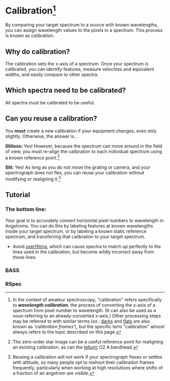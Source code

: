 # Calibration[^1]

By comparing your target spectrum to a source with known wavelengths, you can assign wavelength values to the pixels in a spectrum. This process is known as calibration.

## Why do calibration?

The calibration sets the x-axis of a spectrum. Once your spectrum is calibrated, you can identify features, measure velocities and equivalent widths, and easily compare  to other spectra.

## Which spectra need to be calibrated?

All spectra must be calibrated to be useful.

## Can you reuse a calibration?

You **must** create a new calibration if your equipment changes, even only slightly. Otherwise, the answer is...

**Slitless:** Yes! However, because the spectrum can move around in the field of view, you must re-align the calibration to each individual spectrum using a known reference point.[^2]

**Slit:** Yes! As long as you do not move the grating or camera, and your spectrograph does not flex, you can reuse your calibration without modifying or realigning it.[^3]

## Tutorial

### The bottom line:

Your goal is to accurately convert horizontal pixel numbers to wavelength in Angstroms. You can do this by labeling features at known wavelengths inside your target spectrum, or by labeling a known static reference spectrum, and transferring that calibration to your target spectrum.

- Avoid [overfitting](../donts/overfitting.md), which can cause spectra to match up perfectly to the lines used in the calibration, but become wildly incorrect away from those lines.

### BASS

### RSpec

[^1]: In the context of amateur spectroscopy, "calibration" refers specifically to ***wavelength calibration***, the process of converting the x-axis of a spectrum from pixel number to wavelength. (It can also be used as a noun referring to an already-converted x-axis.) Other processing steps may be referred to with similar terms (*ex.*: [darks](darks.md) and [flats](flats.md) are also known as *'calibration frames'*), but the specific term "calibration" almost always refers to the topic described on this page.

[^2]: The zero-order star image can be a useful reference point for realigning an existing calibration, as can the [telluric](../reference%20spectra/tellurics.md) O2 A bandhead.

[^3]: Reusing a calibration will not work if your spectrograph flexes or settles with altitude, so many people opt to reshoot their calibration frames frequently, particularly when working at high resolutions where shifts of a fraction of an angstrom are visible.
